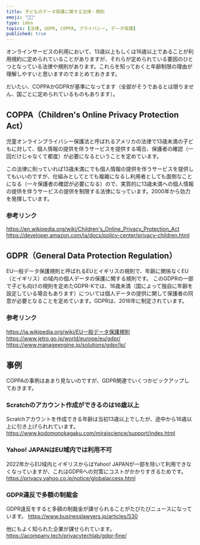 ```yaml
---
title: 子どものデータ保護に関する法律・規則
emoji: "👩🏻"
type: idea
topics: [法律, GDPR, COPPA, プライバシー, データ保護]
published: true
---
```

オンラインサービスの利用において、13歳以上もしくは16歳以上であることが利用規約に定められていることがありますが、それらが定められている要因のひとつとなっている法律や規則があります。これらを知っておくと年齢制限の理由が理解しやすいと思いますのでまとめておきます。

だいたい、COPPAかGDPRが基準になってます（全部がそうであるとは限りません、国ごとに定められているものもあります）。

## COPPA（Children's Online Privacy Protection Act）
児童オンラインプライバシー保護法と呼ばれるアメリカの法律で13歳未満の子どもに対して、個人情報の提供を伴うサービスを提供する場合、保護者の確認（一回だけじゃなくて都度）が必要になるということを定めています。

この法律に則っていれば13歳未満にでも個人情報の提供を伴うサービスを提供してもいいのですが、仕組みとしてとても複雑になるし利用者としても面倒なことになる（一々保護者の確認が必要になる）ので、実質的に13歳未満への個人情報の提供を伴うサービスの提供を制限する法律になっています。2000年から効力を発揮しています。

### 参考リンク
https://en.wikipedia.org/wiki/Children's_Online_Privacy_Protection_Act
https://developer.amazon.com/ja/docs/policy-center/privacy-children.html

## GDPR（General Data Protection Regulation）
EU一般データ保護規則と呼ばれるEUとイギリスの規則で、年齢に関係なくEU（とイギリス）の域内の個人データの保護に関する規則です。
このGDPRの一部で子ども向けの規則を定めたGDPR-Kでは、16歳未満（国によって独自に年齢を設定している場合もあります）については個人データの提供に関して保護者の同意が必要となることを定めています。GDPRは、2016年に制定されています。

### 参考リンク
https://ja.wikipedia.org/wiki/EU一般データ保護規則
https://www.jetro.go.jp/world/europe/eu/gdpr/
https://www.manageengine.jp/solutions/gdpr/lp/


## 事例
COPPAの事例はあまり見ないのですが、GDPR関連でいくつかピックアップしておきます。

### Scratchのアカウント作成ができるのは16歳以上
Scratchアカウントを作成できる年齢は当初13歳以上でしたが、途中から16歳以上に引き上げられれています。
https://www.kodomonokagaku.com/miraiscience/support/index.html

### Yahoo! JAPANはEU域内では利用不可
2022年からEU域内とイギリスからはYahoo! JAPANが一部を除いて利用できなくなっていますが、これはGDPRへの対策にコストがかかりすぎるためです。
https://privacy.yahoo.co.jp/notice/globalaccess.html

### GDPR違反で多額の制裁金
GDPR違反をすると多額の制裁金が課せられることがたびたびニュースになっています。
https://www.businesslawyers.jp/articles/530

他にもよく知られた企業が課せられています。
https://acompany.tech/privacytechlab/gdpr-fine/
